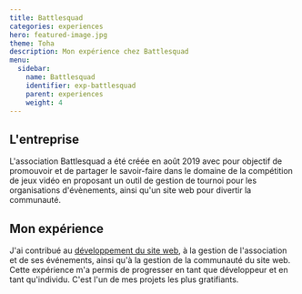 ```yaml
---
title: Battlesquad
categories: experiences
hero: featured-image.jpg
theme: Toha
description: Mon expérience chez Battlesquad
menu:
  sidebar:
    name: Battlesquad
    identifier: exp-battlesquad
    parent: experiences
    weight: 4
---
```


## L'entreprise
L'association Battlesquad a été créée en août 2019 avec pour objectif de promouvoir et de partager le savoir-faire dans le domaine de la compétition de jeux vidéo en proposant un outil de gestion de tournoi pour les organisations d'évènements, ainsi qu'un site web pour divertir la communauté.

## Mon expérience
J'ai contribué au [développement du site web](/posts/realisations/battlesquad "Battlesquad"), à la gestion de l'association et de ses événements, ainsi qu'à la gestion de la communauté du site web. Cette expérience m'a permis de progresser en tant que développeur et en tant qu'individu. C'est l'un de mes projets les plus gratifiants.